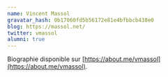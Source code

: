 ```yaml
---
name: Vincent Massol
gravatar_hash: 0b17060fd5b56172e81e4bfbbcb438e0
blog: https://massol.net/
twitter: vmassol
alumni: true
---
```

Biographie disponible sur [https://about.me/vmassol](https://about.me/vmassol).

